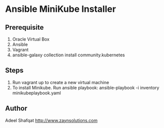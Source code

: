 Ansible MiniKube Installer
==========================

Prerequisite
------------
1. Oracle Virtual Box
2. Ansible 
3. Vagrant
4. ansible-galaxy collection install community.kubernetes

Steps
---------
1. Run vagrant up to create a new virtual machine
2. To install Minikube. Run ansible playbook: ansible-playbook -i inventory minikubeplaybook.yaml 

Author
------------
Adeel Shafqat
http://www.zaynsolutions.com
